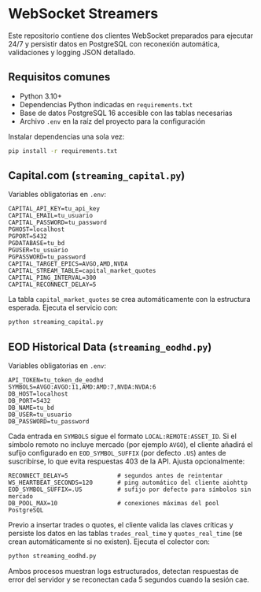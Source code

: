 # WebSocket Streamers

Este repositorio contiene dos clientes WebSocket preparados para ejecutar 24/7
y persistir datos en PostgreSQL con reconexión automática, validaciones y
logging JSON detallado.

## Requisitos comunes

* Python 3.10+
* Dependencias Python indicadas en `requirements.txt`
* Base de datos PostgreSQL 16 accesible con las tablas necesarias
* Archivo `.env` en la raíz del proyecto para la configuración

Instalar dependencias una sola vez:

```bash
pip install -r requirements.txt
```

## Capital.com (`streaming_capital.py`)

Variables obligatorias en `.env`:

```
CAPITAL_API_KEY=tu_api_key
CAPITAL_EMAIL=tu_usuario
CAPITAL_PASSWORD=tu_password
PGHOST=localhost
PGPORT=5432
PGDATABASE=tu_bd
PGUSER=tu_usuario
PGPASSWORD=tu_password
CAPITAL_TARGET_EPICS=AVGO,AMD,NVDA
CAPITAL_STREAM_TABLE=capital_market_quotes
CAPITAL_PING_INTERVAL=300
CAPITAL_RECONNECT_DELAY=5
```

La tabla `capital_market_quotes` se crea automáticamente con la estructura
esperada. Ejecuta el servicio con:

```bash
python streaming_capital.py
```

## EOD Historical Data (`streaming_eodhd.py`)

Variables obligatorias en `.env`:

```
API_TOKEN=tu_token_de_eodhd
SYMBOLS=AVGO:AVGO:11,AMD:AMD:7,NVDA:NVDA:6
DB_HOST=localhost
DB_PORT=5432
DB_NAME=tu_bd
DB_USER=tu_usuario
DB_PASSWORD=tu_password
```

Cada entrada en `SYMBOLS` sigue el formato `LOCAL:REMOTE:ASSET_ID`. Si el
símbolo remoto no incluye mercado (por ejemplo `AVGO`), el cliente añadirá el
sufijo configurado en `EOD_SYMBOL_SUFFIX` (por defecto `.US`) antes de
suscribirse, lo que evita respuestas 403 de la API. Ajusta opcionalmente:

```
RECONNECT_DELAY=5              # segundos antes de reintentar
WS_HEARTBEAT_SECONDS=120       # ping automático del cliente aiohttp
EOD_SYMBOL_SUFFIX=.US          # sufijo por defecto para símbolos sin mercado
DB_POOL_MAX=10                 # conexiones máximas del pool PostgreSQL
```

Previo a insertar trades o quotes, el cliente valida las claves críticas y
persiste los datos en las tablas `trades_real_time` y `quotes_real_time` (se
crean automáticamente si no existen). Ejecuta el colector con:

```bash
python streaming_eodhd.py
```

Ambos procesos muestran logs estructurados, detectan respuestas de error del
servidor y se reconectan cada 5 segundos cuando la sesión cae.
